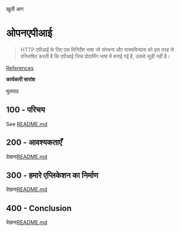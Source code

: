 खुली आग

# ओपनएपीआई

> HTTP एपीआई के लिए एक विनिर्देश भाषा जो संरचना और वाक्यविन्यास को इस तरह से परिभाषित करती है कि एपीआई जिस प्रोग्रामिंग भाषा में बनाई गई है, उससे जुड़ी नहीं है।

[References](./REFERENCES.md)

**कार्यकारी सारांश**

मूलपाठ

## 100 - परिचय

See [README.md](./100/README.md)

## 200 - आवश्यकताएँ

देखना[README.md](./200/README.md)

## 300 - हमारे एप्लिकेशन का निर्माण

देखना[README.md](./300/README.md)

## 400 - Conclusion

देखना[README.md](./400/README.md)
